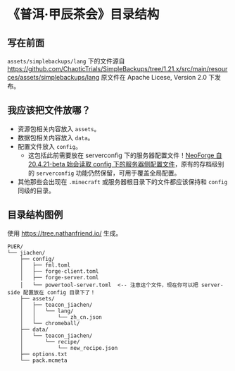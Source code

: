 # 《普洱·甲辰茶会》目录结构

## 写在前面

`assets/simplebackups/lang` 下的文件源自 https://github.com/ChaoticTrials/SimpleBackups/tree/1.21.x/src/main/resources/assets/simplebackups/lang 原文件在 Apache Licese, Version 2.0 下发布。

## 我应该把文件放哪？

  - 资源包相关内容放入 `assets`。
  - 数据包相关内容放入 `data`。
  - 配置文件放入 `config`。
    - 这包括此前需要放在 serverconfig 下的服务器配置文件！[NeoForge 自 20.4.21-beta 始会读取 config 下的服务器侧配置文件](https://github.com/neoforged/NeoForge/pull/376)，原有的存档级别的 `serverconfig` 功能仍然保留，可用于覆盖全局配置。
  - 其他那些会出现在 `.minecraft` 或服务器根目录下的文件都应该保持和 `config` 同级的目录。

## 目录结构图例

使用 https://tree.nathanfriend.io/ 生成。

```
PUER/
└── jiachen/
    ├── config/ 
    │   ├── fml.toml
    │   ├── forge-client.toml
    │   ├── forge-server.toml
    │   └── powertool-server.toml  <-- 注意这个文件，现在你可以把 server-side 配置放在 config 目录下了！
    ├── assets/
    │   ├── teacon_jiachen/
    │   │   └── lang/
    │   │       └── zh_cn.json
    │   └── chromeball/
    ├── data/
    │   └── teacon_jiachen/
    │       └── recipe/
    │           └── new_recipe.json
    ├── options.txt
    └── pack.mcmeta
```
